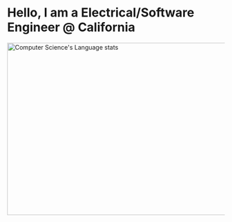 # Hello, I am a Electrical/Software Engineer @ California

<img height=400 width=1200 src="https://github-readme-stats.vercel.app/api/top-langs/?username=AceOfSpadesCard&layout=compact" alt="Computer Science's Language stats" />

